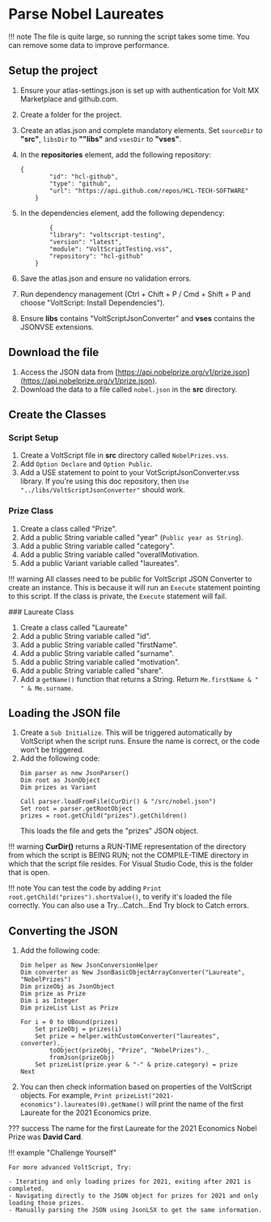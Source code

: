 # Parse Nobel Laureates

!!! note
    The file is quite large, so running the script takes some time. You can remove some data to improve performance.

## Setup the project

1. Ensure your atlas-settings.json is set up with authentication for Volt MX Marketplace and github.com.
1. Create a folder for the project.
1. Create an atlas.json and complete mandatory elements. Set `sourceDir` to **"src"**, `libsDir` to **""libs"** and `vsesDir` to **"vses"**.
1. In the **repositories** element, add the following repository:

    ```vbscript
    {
            "id": "hcl-github",
            "type": "github",
            "url": "https://api.github.com/repos/HCL-TECH-SOFTWARE"
        }
    ```

1. In the dependencies element, add the following dependency:

    ```vbscript
            {
            "library": "voltscript-testing",
            "version": "latest",
            "module": "VoltScriptTesting.vss",
            "repository": "hcl-github"
        }
    ```
1. Save the atlas.json and ensure no validation errors.
1. Run dependency management (Ctrl + Chift + P / Cmd + Shift + P and choose "VoltScript: Install Dependencies").
1. Ensure **libs** contains "VoltScriptJsonConverter" and **vses** contains the JSONVSE extensions.

## Download the file

1. Access the JSON data from [https://api.nobelprize.org/v1/prize.json](https://api.nobelprize.org/v1/prize.json).
1. Download the data to a file called `nobel.json` in the **src** directory.

## Create the Classes

### Script Setup

1. Create a VoltScript file in **src** directory called `NobelPrizes.vss`.
1. Add `Option Declare` and `Option Public`.
1. Add a USE statement to point to your VotScriptJsonConverter.vss library. If you're using this doc repository, then `Use "../libs/VoltScriptJsonConverter"` should work.

### Prize Class

1. Create a class called "Prize".
1. Add a public String variable called "year" (`Public year as String`).
1. Add a public String variable called "category".
1. Add a public String variable called "overallMotivation.
1. Add a public Variant variable called "laureates".

!!! warning
    All classes need to be public for VoltScript JSON Converter to create an instance. This is because it will run an `Execute` statement pointing to this script. If the class is private, the `Execute` statement will fail.

### Laureate Class

1. Create a class called "Laureate"
1. Add a public String variable called "id".
1. Add a public String variable called "firstName".
1. Add a public String variable called "surname".
1. Add a public String variable called "motivation".
1. Add a public String variable called "share".
1. Add a `getName()` function that returns a String. Return `Me.firstName & " " & Me.surname`.

## Loading the JSON file

1. Create a `Sub Initialize`. This will be triggered automatically by VoltScript when the script runs. Ensure the name is correct, or the code won't be triggered.
1. Add the following code:
    ```vbscript
    Dim parser as new JsonParser()
    Dim root as JsonObject
    Dim prizes as Variant

    Call parser.loadFromFile(CurDir() & "/src/nobel.json")
    Set root = parser.getRootObject
    prizes = root.getChild("prizes").getChildren()
    ```
    This loads the file and gets the "prizes" JSON object.

!!! warning 
    **CurDir()** returns a RUN-TIME representation of the directory from which the script is BEING RUN; not the COMPILE-TIME directory in which that the script file resides. For Visual Studio Code, this is the folder that is open.

!!! note
    You can test the code by adding `Print root.getChild("prizes").shortValue()`, to verify it's loaded the file correctly. You can also use a Try...Catch...End Try block to Catch errors.

## Converting the JSON

1. Add the following code:
    ```vbscript
    Dim helper as New JsonConversionHelper
    Dim converter as New JsonBasicObjectArrayConverter("Laureate", "NobelPrizes")
    Dim prizeObj as JsonObject
    Dim prize as Prize
    Dim i as Integer
    Dim prizeList List as Prize

    For i = 0 to UBound(prizes)
        Set prizeObj = prizes(i)
        Set prize = helper.withCustomConverter("laureates", converter)._
            toObject(prizeObj, "Prize", "NobelPrizes")._
            fromJson(prizeObj)
        Set prizeList(prize.year & "-" & prize.category) = prize
    Next
    ```
1. You can then check information based on properties of the VoltScript objects. For example, `Print prizeList("2021-economics").laureates(0).getName()` will print the name of the first Laureate for the 2021 Economics prize.

??? success
    The name for the first Laureate for the 2021 Economics Nobel Prize was **David Card**.

!!! example "Challenge Yourself"

    For more advanced VoltScript, Try:

    - Iterating and only loading prizes for 2021, exiting after 2021 is completed.
    - Navigating directly to the JSON object for prizes for 2021 and only loading those prizes.
    - Manually parsing the JSON using JsonLSX to get the same information.